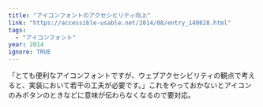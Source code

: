 ```yaml
---
title: "アイコンフォントのアクセシビリティ向上"
link: "https://accessible-usable.net/2014/08/entry_140828.html"
tags:
  - "アイコンフォント"
year: 2014
ignore: TRUE
---
```


「とても便利なアイコンフォントですが、ウェブアクセシビリティの観点で考えると、実装において若干の工夫が必要です。」これをやっておかないとアイコンのみボタンのときなどに意味が伝わらなくなるので要対応。
